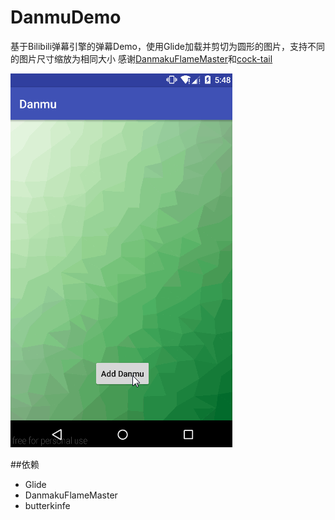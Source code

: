 # DanmuDemo
基于Bilibili弹幕引擎的弹幕Demo，使用Glide加载并剪切为圆形的图片，支持不同的图片尺寸缩放为相同大小
感谢[DanmakuFlameMaster](https://github.com/Bilibili/DanmakuFlameMaster)和[cock-tail](https://github.com/cock-tail/DanmuDemo)

![DanmuDemoGif](/art/danmu.gif)

##依赖
- Glide
- DanmakuFlameMaster
- butterkinfe